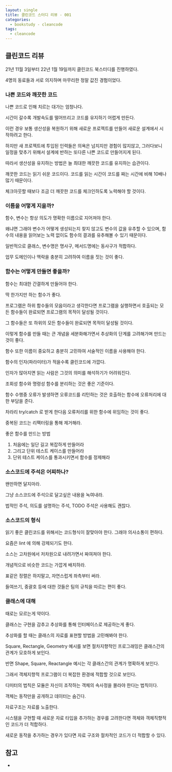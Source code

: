 ```yaml
---
layout: single
title: 클린코드 스터디 리뷰 - 001
categories: 
  - bookstudy - cleancode
tags: 
  - cleancode
---
```


## 클린코드 리뷰

21년 11월 3일부터 22년 1월 19일까지 클린코드 북스터디를 진행하였다.

4명의 동료들과 서로 의지하며 마무리한 정말 값진 경험이었다.

### 나쁜 코드와 깨끗한 코드

나쁜 코드로 인해 치르는 대가는 엄청나다.

시간이 갈수록 개발속도를 떨어뜨리고 코드를 유지하기 어렵게 만든다.

이런 경우 보통 생산성을 복원하기 위해 새로운 프로젝트를 만들어 새로운 설계에서 시작하려고 한다.

하지만 새 프로젝트에 투입된 인력들은 의욕은 넘치지만 경험이 많지않고, 그러다보니 일정을 맞추기 위해서 설계에 반하는 또다른 나쁜 코드로 만들어지게 된다.

따라서 생산성을 유지하는 방법은 늘 최대한 깨끗한 코드를 유지하는 습관이다.

깨끗한 코드는 읽기 쉬운 코드이다. 코드를 읽는 시간이 코드를 짜는 시간에 비해 10배나 많기 때문이다.

체크아웃할 때보다 조금 더 깨끗한 코드를 체크인하도록 노력해야 할 것이다.

### 이름을 어떻게 지을까?

함수, 변수는 항상 의도가 명확한 이름으로 지어져야 한다.

왜냐면 그래야 변수가 어떻게 생성되는지 찾지 않고도 변수의 값을 유추할 수 있으며, 함수의 내용을 읽어보는 노력 없이도 함수의 결과를 유추해볼 수 있기 때문이다.

일반적으로 클래스, 변수명은 명사구, 메서드명에는 동사구가 적합하다.

업무 도메인이나 맥락을 충분히 고려하여 이름을 짓는 것이 좋다.

### 함수는 어떻게 만들면 좋을까?

함수는 최대한 간결하게 만들어야 한다.

딱 한가지만 하는 함수가 좋다.

프로그램은 하위 함수들의 모음이라고 생각한다면 프로그램을 실행하면서 호출되는 모든 함수들이 완료되면 프로그램의 목적이 달성될 것이다.

그 함수들은 또 하위의 모든 함수들이 완료되면 목적이 달성될 것이다.

이렇게 함수를 만들 때는 큰 개념을 세분화해가면서 추상화의 단계를 고려해가며 만드는 것이 좋다.

함수 또한 이름이 중요하고 충분히 고민하여 서술적인 이름을 사용해야 한다.

함수의 인자(파라미터)가 적을수록 클린코드에 가깝다.

인자가 많아지면 읽는 사람은 그것의 의미를 해석하기가 어려워진다.

조회성 함수와 명령성 함수를 분리하는 것은 좋은 기준이다.

함수 수행중 오류가 발생하면 오류코드를 리턴하는 것은 호출하는 함수에 오류처리에 대한 부담을 준다.

차라리 try/catch 로 받게 한다음 오류처리를 위한 함수에 위임하는 것이 좋다.

중복된 코드는 리팩터링을 통해 제거해라.

좋은 함수를 만드는 방법

1. 처음에는 일단 길고 복잡하게 만들어라
1. 그리고 단위 테스트 케이스를 만들어라
1. 단위 테스트 케이스를 통과시키면서 함수를 정제해라

### 소스코드에 주석은 어찌하나?

왠만하면 달지마라.

그냥 소스코드에 주석으로 달고싶은 내용을 녹여내라.

법적인 주석, 의도를 설명하는 주석, TODO 주석은 사용해도 괜찮다.

### 소스코드의 형식

읽기 좋은 클린코드를 위해서는 코드형식이 잘맞아야 한다. 그래야 의사소통이 편하다.

요즘은 lint 에 의해 강제되기도 한다.

소스는 고차원에서 저차원으로 내려가면서 짜여져야 한다.

개념적으로 비슷한 코드는 가깝게 배치하라.

표같은 정렬은 하지말고, 자연스럽게 좌측부터 써라.

들여쓰기, 중괄호 등에 대한 것들은 팀의 규칙을 따르는 편이 좋다.

### 클래스에 대해

때로는 모르는게 약이다.

클래스는 구현을 감추고 추상화를 통해 인터페이스로 제공하는게 좋다.

추상화를 할 때는 클래스의 자료를 표현할 방법을 고민해봐야 한다.

Square, Rectangle, Geometry 예시를 보면 절차지향적인 프로그래밍은 클래스간의 관계가 모호하게 보인다.

반면 Shape, Square, Reactangle 예시는 각 클래스간의 관계가 명확하게 보인다.

그래서 객체지향적 프로그램이 더 복잡한 환경에 적합할 것으로 보인다.

디미터의 법칙은 모듈은 자신이 조작하는 객체의 속사정을 몰라야 한다는 법칙이다.

객체는 동작만을 공개하고 데이터는 숨긴다.

자료구조는 자료를 노출한다.

시스템을 구현할 때 새로운 자료 타입을 추가하는 경우를 고려한다면 객체와 객체직향적인 코드가 더 적합하다.

새로운 동작을 추가하는 경우가 있다면 자료 구조와 절차적인 코드가 더 적합할 수 있다.

## 참고
- 